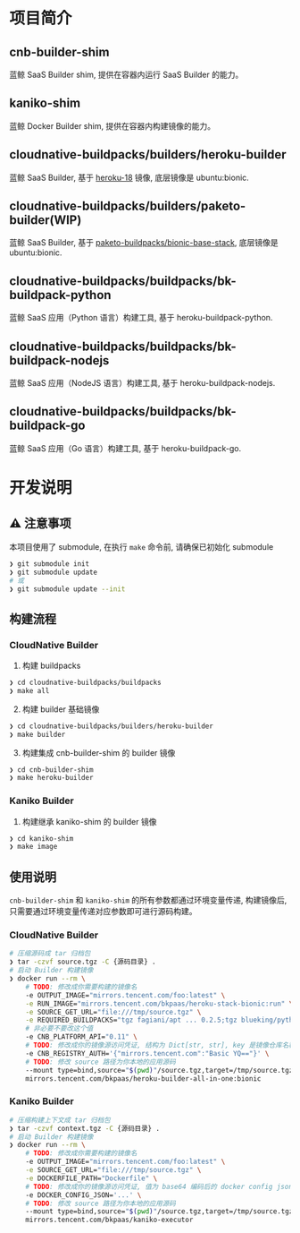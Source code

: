 # 项目简介

## cnb-builder-shim
蓝鲸 SaaS Builder shim, 提供在容器内运行 SaaS Builder 的能力。

## kaniko-shim
蓝鲸 Docker Builder shim, 提供在容器内构建镜像的能力。

## cloudnative-buildpacks/builders/heroku-builder
蓝鲸 SaaS Builder, 基于 [heroku-18](https://github.com/heroku/stack-images/tree/v23/heroku-18) 镜像, 底层镜像是 ubuntu:bionic.

## cloudnative-buildpacks/builders/paketo-builder(WIP)
蓝鲸 SaaS Builder, 基于 [paketo-buildpacks/bionic-base-stack](https://github.com/paketo-buildpacks/bionic-base-stack), 底层镜像是 ubuntu:bionic.

## cloudnative-buildpacks/buildpacks/bk-buildpack-python
蓝鲸 SaaS 应用（Python 语言）构建工具, 基于 heroku-buildpack-python.

## cloudnative-buildpacks/buildpacks/bk-buildpack-nodejs
蓝鲸 SaaS 应用（NodeJS 语言）构建工具, 基于 heroku-buildpack-nodejs.

## cloudnative-buildpacks/buildpacks/bk-buildpack-go
蓝鲸 SaaS 应用（Go 语言）构建工具, 基于 heroku-buildpack-go.

# 开发说明

## ⚠️ 注意事项
本项目使用了 submodule, 在执行 `make` 命令前, 请确保已初始化 submodule
```bash
❯ git submodule init
❯ git submodule update
# 或
❯ git submodule update --init
```

## 构建流程
### CloudNative Builder
1. 构建 buildpacks
```bash
❯ cd cloudnative-buildpacks/buildpacks
❯ make all
```

2. 构建 builder 基础镜像
```bash
❯ cd cloudnative-buildpacks/builders/heroku-builder
❯ make builder
```

3. 构建集成 cnb-builder-shim 的 builder 镜像
```bash
❯ cd cnb-builder-shim
❯ make heroku-builder
```

### Kaniko Builder
1. 构建继承 kaniko-shim 的 builder 镜像
```bash
❯ cd kaniko-shim
❯ make image
```

## 使用说明
`cnb-builder-shim` 和 `kaniko-shim` 的所有参数都通过环境变量传递, 构建镜像后, 只需要通过环境变量传递对应参数即可进行源码构建。

### CloudNative Builder

```bash
# 压缩源码成 tar 归档包
❯ tar -czvf source.tgz -C {源码目录} .
# 启动 Builder 构建镜像
❯ docker run --rm \
    # TODO: 修改成你需要构建的镜像名
    -e OUTPUT_IMAGE="mirrors.tencent.com/foo:latest" \
    -e RUN_IMAGE="mirrors.tencent.com/bkpaas/heroku-stack-bionic:run" \
    -e SOURCE_GET_URL="file:///tmp/source.tgz" \
    -e REQUIRED_BUILDPACKS="tgz fagiani/apt ... 0.2.5;tgz blueking/python ... v213" \
    # 非必要不要改这个值
    -e CNB_PLATFORM_API="0.11" \
    # TODO: 修改成你的镜像源访问凭证, 结构为 Dict[str, str], key 是镜像仓库名称, value 是 Basic Auth 格式的用户凭证
    -e CNB_REGISTRY_AUTH='{"mirrors.tencent.com":"Basic YQ=="}' \
    # TODO: 修改 source 路径为你本地的应用源码
    --mount type=bind,source="$(pwd)"/source.tgz,target=/tmp/source.tgz \
    mirrors.tencent.com/bkpaas/heroku-builder-all-in-one:bionic
```

### Kaniko Builder

```bash
# 压缩构建上下文成 tar 归档包
❯ tar -czvf context.tgz -C {源码目录} .
# 启动 Builder 构建镜像
❯ docker run --rm \
    # TODO: 修改成你需要构建的镜像名
    -e OUTPUT_IMAGE="mirrors.tencent.com/foo:latest" \
    -e SOURCE_GET_URL="file:///tmp/source.tgz" \
    -e DOCKERFILE_PATH="Dockerfile" \
    # TODO: 修改成你的镜像源访问凭证, 值为 base64 编码后的 docker config json
    -e DOCKER_CONFIG_JSON='...' \
    # TODO: 修改 source 路径为你本地的应用源码
    --mount type=bind,source="$(pwd)"/source.tgz,target=/tmp/source.tgz \
    mirrors.tencent.com/bkpaas/kaniko-executor
```
